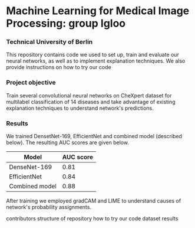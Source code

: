 # Machine Learning for Medical Image Processing: group Igloo
### Technical University of Berlin
This repository contains code we used to set up, train and evaluate our neural networks, as well as to implement explanation techniques. We also provide instructions on how to try our code 

### Project objective
Train several convolutional neural networks on CheXpert dataset for multilabel classification of 14 diseases and take advantage of existing explanation techniques to understand network's predictions.

### Results
We trained DensetNet-169, EfficientNet and combined model (described below). The resulting AUC scores are given below.

Model | AUC score
------------ | -------------
DenseNet-169 | 0.81
EfficientNet | 0.84
Combined model| 0.88

After training we employed gradCAM and LIME to understand causes of network's probability assignments.  

contributors
structure of repository
how to try our code
dataset
results



